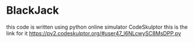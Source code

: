 # BlackJack
this code is written using python online simulator CodeSkulptor 
this is the link for it
https://py2.codeskulptor.org/#user47_l6NLcwySC8MsDPP.py
